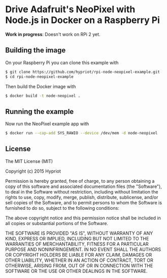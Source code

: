 # Drive Adafruit's NeoPixel with Node.js in Docker on a Raspberry Pi

**Work in progress**: Doesn't work on RPi 2 yet.

## Building the image

On your Raspberry Pi you can clone this example with

```bash
$ git clone https://github.com/hypriot/rpi-node-neopixel-example.git
$ cd rpi-node-neopixel-example
```

Then build the Docker image with

```bash
$ docker build -t node-neopixel .
```

## Running the example

Now run the NeoPixel example app with

```bash
$ docker run --cap-add SYS_RAWIO --device /dev/mem -d node-neopixel
```

## License

The MIT License (MIT)

Copyright (c) 2015 Hypriot

Permission is hereby granted, free of charge, to any person obtaining a copy
of this software and associated documentation files (the "Software"), to deal
in the Software without restriction, including without limitation the rights
to use, copy, modify, merge, publish, distribute, sublicense, and/or sell
copies of the Software, and to permit persons to whom the Software is
furnished to do so, subject to the following conditions:

The above copyright notice and this permission notice shall be included in all
copies or substantial portions of the Software.

THE SOFTWARE IS PROVIDED "AS IS", WITHOUT WARRANTY OF ANY KIND, EXPRESS OR
IMPLIED, INCLUDING BUT NOT LIMITED TO THE WARRANTIES OF MERCHANTABILITY,
FITNESS FOR A PARTICULAR PURPOSE AND NONINFRINGEMENT. IN NO EVENT SHALL THE
AUTHORS OR COPYRIGHT HOLDERS BE LIABLE FOR ANY CLAIM, DAMAGES OR OTHER
LIABILITY, WHETHER IN AN ACTION OF CONTRACT, TORT OR OTHERWISE, ARISING FROM,
OUT OF OR IN CONNECTION WITH THE SOFTWARE OR THE USE OR OTHER DEALINGS IN THE
SOFTWARE.
